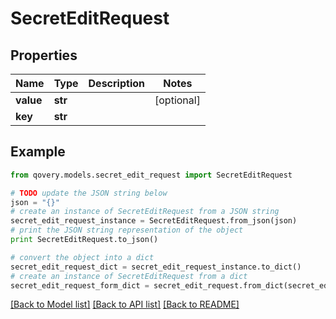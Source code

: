 # SecretEditRequest


## Properties

Name | Type | Description | Notes
------------ | ------------- | ------------- | -------------
**value** | **str** |  | [optional] 
**key** | **str** |  | 

## Example

```python
from qovery.models.secret_edit_request import SecretEditRequest

# TODO update the JSON string below
json = "{}"
# create an instance of SecretEditRequest from a JSON string
secret_edit_request_instance = SecretEditRequest.from_json(json)
# print the JSON string representation of the object
print SecretEditRequest.to_json()

# convert the object into a dict
secret_edit_request_dict = secret_edit_request_instance.to_dict()
# create an instance of SecretEditRequest from a dict
secret_edit_request_form_dict = secret_edit_request.from_dict(secret_edit_request_dict)
```
[[Back to Model list]](../README.md#documentation-for-models) [[Back to API list]](../README.md#documentation-for-api-endpoints) [[Back to README]](../README.md)


